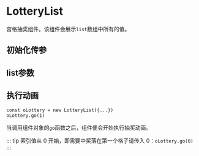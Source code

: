# LotteryList

宫格抽奖组件。该组件会展示`list`数组中所有的值。

<demo src="../components/LotteryList/index.vue"></demo>

<script setup>
  import { ref } from "vue"
  const initOptions = ref([
    {
      label: 'element',
      desc: 'dom元素的类名或Id值',
      type: 'string',
      values: '必填',
      default: ''
    },
    {
      label: 'list',
      desc: '奖品列表数据',
      type: 'array',
      values: '必填',
      default: ''
    }, {
      label: 'circleTimes',
      desc: '动画圈数',
      type: 'string, number',
      values: '-',
      default: '3'
    }, {
      label: 'velocity',
      desc: '动画效果',
      type: 'string',
      values: '匀速：invariance；慢快慢：speed',
      default: 'speed'
    }, {
      label: 'btnText',
      desc: '抽奖按钮文案',
      type: 'string',
      values: '-',
      default: '抽奖'
    }, {
      label: 'onsubmit',
      desc: '点击组件内的抽奖按钮的回调',
      type: 'function',
      values: '-',
      default: ''
    }, {
      label: 'onend',
      desc: '抽奖动画结束的回调',
      type: 'function',
      values: '-',
      default: ''
    },
  ])
  const listOptions = ref([
    {
      label: 'label',
      desc: '奖品名称',
      type: 'string',
      values: '-',
      default: ''
    }, {
      label: 'image',
      desc: '奖品图',
      type: 'string',
      values: '-',
      default: ''
    },
  ])
</script>

## 初始化传参

<OptionTable :list="initOptions" />

## list参数

<OptionTable :list="listOptions" />

## 执行动画

```js{2}
const oLottery = new LotteryList({...})
oLottery.go(1)
```

当调用组件对象的`go`函数之后，组件便会开始执行抽奖动画。

::: tip
索引值从 0 开始，即需要中奖落在第一个格子请传入 0：`oLottery.go(0)`
:::

